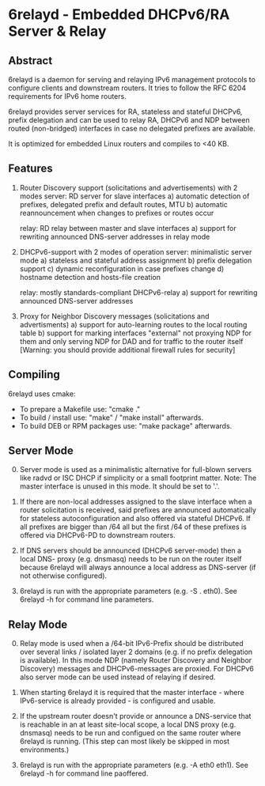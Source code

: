# 6relayd - Embedded DHCPv6/RA Server & Relay

## Abstract
6relayd is a daemon for serving and relaying IPv6 management protocols to
configure clients and downstream routers. It tries to follow the RFC 6204
requirements for IPv6 home routers.

6relayd provides server services for RA, stateless and stateful DHCPv6,
prefix delegation and can be used to relay RA, DHCPv6 and NDP between routed
(non-bridged) interfaces in case no delegated prefixes are available.

It is optimized for embedded Linux routers and compiles to <40 KB.


## Features

1. Router Discovery support (solicitations and advertisements) with 2 modes
   server:	RD server for slave interfaces
   a) automatic detection of prefixes, delegated prefix and default routes, MTU
   b) automatic reannouncement when changes to prefixes or routes occur

   relay:	RD relay between master and slave interfaces
   a) support for rewriting announced DNS-server addresses in relay mode
   
3. DHCPv6-support with 2 modes of operation
   server:	minimalistic server mode
   a) stateless and stateful address assignment
   b) prefix delegation support
   c) dynamic reconfiguration in case prefixes change
   d) hostname detection and hosts-file creation

   relay: 	mostly standards-compliant DHCPv6-relay
   a) support for rewriting announced DNS-server addresses
   
4. Proxy for Neighbor Discovery messages (solicitations and advertisments)
   a) support for auto-learning routes to the local routing table
   b) support for marking interfaces "external" not proxying NDP for them
      and only serving NDP for DAD and for traffic to the router itself
      [Warning: you should provide additional firewall rules for security]


## Compiling

6relayd uses cmake:
* To prepare a Makefile use:  "cmake ." 
* To build / install use: "make" / "make install" afterwards.
* To build DEB or RPM packages use: "make package" afterwards.


## Server Mode

0. Server mode is used as a minimalistic alternative for full-blown servers
   like radvd or ISC DHCP if simplicity or a small footprint matter.
   Note: The master interface is unused in this mode. It should be set to '.'.

1. If there are non-local addresses assigned to the slave interface when a
   router solicitation is received, said prefixes are announced automatically
   for stateless autoconfiguration and also offered via stateful DHCPv6.
   If all prefixes are bigger than /64 all but the first /64 of these prefixes
   is offered via DHCPv6-PD to downstream routers.

2. If DNS servers should be announced (DHCPv6 server-mode) then a local DNS-
   proxy (e.g. dnsmasq) needs to be run on the router itself because 6relayd
   will always announce a local address as DNS-server (if not otherwise
   configured).

3. 6relayd is run with the appropriate parameters (e.g. -S . eth0).
   See 6relayd -h for command line parameters.


## Relay Mode

0. Relay mode is used when a /64-bit IPv6-Prefix should be distributed over
   several links / isolated layer 2 domains (e.g. if no prefix delegation
   is available). In this mode NDP (namely Router Discovery and Neighbor
   Discovery) messages and DHCPv6-messages are proxied. For DHCPv6 also
   server mode can be used instead of relaying if desired.

1. When starting 6relayd it is required that the master interface - where
   IPv6-service is already provided - is configured and usable.
   
2. If the upstream router doesn't provide or announce a DNS-service that is
   reachable in an at least site-local scope, a local DNS proxy (e.g. dnsmasq)
   needs to be run and configued on the same router where 6relayd is running.
   (This step can most likely be skipped in most environments.)
   
3. 6relayd is run with the appropriate parameters (e.g. -A eth0 eth1).
   See 6relayd -h for command line paoffered.